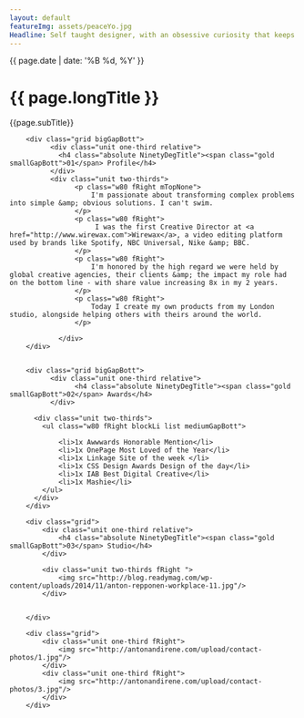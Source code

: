 ```yaml
---
layout: default
featureImg: assets/peaceYo.jpg
Headline: Self taught designer, with an obsessive curiosity that keeps my skills &amp; ambitions always growing. 
---
```


<div class="wider bigGapBott h100 saturate1 pos5050 greyscale1_saturate1 bgCover" style="background-image:url('{{ page.featureImg}}')">
	<div class="wideOverlay">
		<div class="grid ghost hero1 w100">
			<div class="unit whole textCenter paddingNo">
				<p class="mediumPrint">{{ page.date | date: '%B %d, %Y' }}	</p>		
			</div>
		      <div class="unit whole paddingNo">
		        <h1 class="textCenter">{{ page.longTitle }}</h1>
		      </div>
		      <div class="unit whole textCenter paddingNo">
		      	<p class="mediumPrint">{{page.subTitle}}	</p>
		      </div>
		 </div> 
	</div>		 
</div>		

<!--
<div class="wider midnightBg largeMarginTop" style="background-image:url('{{ page.featureImg}}');background-position:center top;">
	<div class="wideOverlay">
		<div class="grid">
		      <div class="unit whole">
		        <h1 class="bigGapTop mediumGapBott bigGapTop">{{ page.longTitle }}</h1>
		      </div>
		 </div>
		<div class="grid">
			<div class="unit whole bigGapBott">
		        <h1 class="bigGapTop mediumGapBott ">
		        	{{ page.Headline }} 
		        </h1>
		     </div>  
		     <div class="unit one-quarter"></div>
			<div class="unit one-quarter bigGapBott">
			      	<ul class="blockLi list">
			      		<li><a href="http://linkedin.com/in/niquewoodhouse">Linkedin</a></li>
			      		<li><a href="http://twitter.com/niquewoodhouse">Twitter</a></li>	
			      	</ul>	
		     </div> 
			<div class="unit one-quarter bigGapBott">
			      	<ul class="blockLi list">
			      		<li><a href="tel:44747888909">+44 7478 888909</a></li>	
			      		<li><a href="mailto:nique.shjm.woodhouse@gmail.com">nique.shjm.woodhouse@gmail.com</a></li>		
			      	</ul>	
		     </div>  		      		               		      		      
		 </div>
	</div>		 
</div>		
-->

<div class="wider">
 		 

		<div class="grid bigGapBott">
		      <div class="unit one-third relative">
				<h4 class="absolute NinetyDegTitle"><span class="gold smallGapBott">01</span> Profile</h4>	    		
		      </div>			
		      <div class="unit two-thirds">
			        <p class="w80 fRight mTopNone">
			        	I'm passionate about transforming complex problems into simple &amp; obvious solutions. I can't swim.  
			        </p>
			        <p class="w80 fRight">
			        	 I was the first Creative Director at <a href="http://www.wirewax.com">Wirewax</a>, a video editing platform used by brands like Spotify, NBC Universal, Nike &amp; BBC.  
					</p>
					<p class="w80 fRight">
			        	I'm honored by the high regard we were held by global creative agencies, their clients &amp; the impact my role had on the bottom line - with share value increasing 8x in my 2 years. 
			        </p>
			        <p class="w80 fRight">
			        	Today I create my own products from my London studio, alongside helping others with theirs around the world.  
			        </p>

				</div>
		</div>		 


		<div class="grid bigGapBott">
		      <div class="unit one-third relative">
		      		<h4 class="absolute NinetyDegTitle"><span class="gold smallGapBott">02</span> Awards</h4>	
		      </div>				

	      <div class="unit two-thirds">
	        <ul class="w80 fRight blockLi list mediumGapBott">
	        	
	        	<li>1x Awwwards Honorable Mention</li>
	        	<li>1x OnePage Most Loved of the Year</li>
	        	<li>1x Linkage Site of the week </li>
	        	<li>1x CSS Design Awards Design of the day</li>
	        	<li>1x IAB Best Digital Creative</li>
	        	<li>1x Mashie</li>
	        </ul>
	      </div>	      	      
	    </div>

	    <div class="grid">
	    	<div class="unit one-third relative">
	    		<h4 class="absolute NinetyDegTitle"><span class="gold smallGapBott">03</span> Studio</h4>	
	    	</div>

	    	<div class="unit two-thirds fRight ">
	    		<img src="http://blog.readymag.com/wp-content/uploads/2014/11/anton-repponen-workplace-11.jpg"/>
	    	</div>	    	

   	
	    </div>

	    <div class="grid">
	    	<div class="unit one-third fRight">
	    		<img src="http://antonandirene.com/upload/contact-photos/1.jpg"/>
	    	</div>
	    	<div class="unit one-third fRight">
	    		<img src="http://antonandirene.com/upload/contact-photos/3.jpg"/>
	    	</div>	   	    	
	    </div>


</div>


<!--
<div class="wider">

		<script type="text/javascript" src="https://raw.githubusercontent.com/stevenschobert/instafeed.js/master/instafeed.min.js"></script>  
  	<script type="text/javascript">
		var feed = new Instafeed({
		  get: 'user',
		  clientId: '467ede5a6b9b48ae8e03f4e2582aeeb3',
		  userId: 13563994,
		  accessToken: '13563994.467ede5.bfe0ac4ed0fa4d9a84b943687922a92d',
		  resolution: 'standard_resolution',
		  limit: 9,
		  after: function () {
		    var images = $("#instafeed").find('a');
		    $.each(images, function(index, image) {
		      var delay = (index * 75) + 'ms';
		      $(image).css('-webkit-animation-delay', delay);
		      $(image).css('-moz-animation-delay', delay);
		      $(image).css('-ms-animation-delay', delay);
		      $(image).css('-o-animation-delay', delay);
		      $(image).css('animation-delay', delay);
		      //$(image).addClass('animated flipInX');
		    });
		  },
		  template: '<a href="{{link}}" target="_blank" class="instagramImg"><img src="{{image}}" /><span class="likes">&hearts; {{likes}}</span></a>'
		});
		feed.run();
		setTimeout(function(){ $('#instafeed a').attr("target","_blank"); }, 1000);
	</script>
				<div id="instafeed" class="wow fadeIn animated" style="visibility: visible; animation-name: fadeIn;">
				<h1 class="intro-heading tCenter">Instagram</h1>
			</div>
</div>





-->
